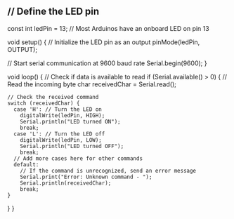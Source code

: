 
## // Define the LED pin
const int ledPin = 13; // Most Arduinos have an onboard LED on pin 13

void setup() {
  // Initialize the LED pin as an output
  pinMode(ledPin, OUTPUT);
  
  // Start serial communication at 9600 baud rate
  Serial.begin(9600);
}

void loop() {
  // Check if data is available to read
  if (Serial.available() > 0) {
    // Read the incoming byte
    char receivedChar = Serial.read();

    // Check the received command
    switch (receivedChar) {
      case 'H': // Turn the LED on
        digitalWrite(ledPin, HIGH);
        Serial.println("LED turned ON");
        break;
      case 'L': // Turn the LED off
        digitalWrite(ledPin, LOW);
        Serial.println("LED turned OFF");
        break;
      // Add more cases here for other commands
      default:
        // If the command is unrecognized, send an error message
        Serial.print("Error: Unknown command - ");
        Serial.println(receivedChar);
        break;
    }
  }
}
